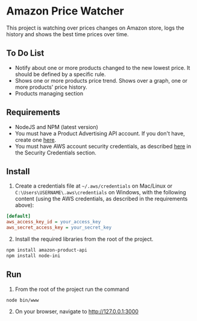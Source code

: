 Amazon Price Watcher
====================
This project is watching over prices changes on Amazon store, logs the history and shows the best time prices over time.

To Do List
----------
* Notify about one or more products changed to the new lowest price. It should be defined by a specific rule.
* Shows one or more products price trend. Shows over a graph, one or more products' price history.
* Products managing section

Requirements
------------
* NodeJS and NPM (latest version)
* You must have a Product Advertising API account. If you don't have, create one [here](https://affiliate-program.amazon.com/gp/flex/advertising/api/sign-in.html).
* You must have AWS account security credentials, as described [here](https://affiliate-program.amazon.com/gp/advertising/api/detail/your-account.html) in the Security Credentials section.

Install
-------
1. Create a credentials file at `~/.aws/credentials` on Mac/Linux or `C:\Users\USERNAME\.aws\credentials` on Windows, with the following content (using the AWS credentials, as described in the requirements above):
```ini
[default]
aws_access_key_id = your_access_key
aws_secret_access_key = your_secret_key
```
2. Install the required libraries from the root of the project.
```bash
npm install amazon-product-api
npm install node-ini
```

Run
---
1. From the root of the project run the command
```bash
node bin/www
```
2. On your browser, navigate to http://127.0.0.1:3000